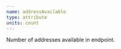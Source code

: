 ```yaml
---
name: addressAvailable
type: attribute
units: count
---
```


Number of addresses available in endpoint.